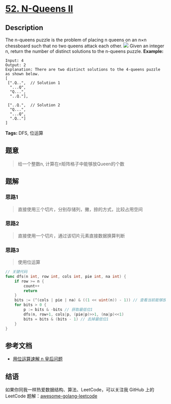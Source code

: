 # [52. N-Queens II][title]

## Description

The n-queens puzzle is the problem of placing n queens on an n×n chessboard such that no two queens attack each other.
![](https://assets.leetcode.com/uploads/2018/10/12/8-queens.png)
Given an integer n, return the number of distinct solutions to the n-queens puzzle.
**Example:**

```
Input: 4
Output: 2
Explanation: There are two distinct solutions to the 4-queens puzzle as shown below.
[
 [".Q..",  // Solution 1
  "...Q",
  "Q...",
  "..Q."],

 ["..Q.",  // Solution 2
  "Q...",
  "...Q",
  ".Q.."]
]
```

**Tags:** DFS, 位运算

## 题意
> 给一个整数n, 计算在n矩阵格子中能够放Queen的个数

## 题解

### 思路1
> 直接使用三个切片，分别存储列，撇，捺的方式，比较占用空间

### 思路2
> 直接使用一个切片，通过该切片元素直接数据换算判断

### 思路3
> 使用位运算
```go
// 关键代码
func dfs(n int, row int, cols int, pie int, na int) {
	if row >= n {
		count++
		return
	}
	bits := (^(cols | pie | na) & ((1 << uint(n)) - 1)) // 查看当前能够放置元素的位置
	for bits > 0 {
		p := bits & -bits // 获取最低位1
		dfs(n, row+1, cols|p, (pie|p)>>1, (na|p)<<1)
		bits = bits & (bits - 1) // 去掉最低位1
	}
}
```

## 参考文档
- [用位运算速解 n 皇后问题](https://zhuanlan.zhihu.com/p/22846106)

## 结语

如果你同我一样热爱数据结构、算法、LeetCode，可以关注我 GitHub 上的 LeetCode 题解：[awesome-golang-leetcode][me]

[title]: https://leetcode.com/problems/two-sum/description/
[me]: https://github.com/kylesliu/awesome-golang-algorithm
